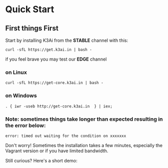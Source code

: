 # Quick Start

## First things First

Start by installing K3Ai from the **STABLE** channel with this:

```text
curl -sfL https://get.k3ai.in | bash -
```

if you feel brave you may test our **EDGE** channel

### **on Linux**

```text
curl -sfL https://get-core.k3ai.in | bash -
```

### **on Windows**

```text
. { iwr -useb http://get-core.k3ai.in  } | iex;
```

### **Note: sometimes things take longer than expected resulting in the error below:**

```text
error: timed out waiting for the condition on xxxxxxx
```

Don't worry! Sometimes the installation takes a few minutes, especially the Vagrant version or if you have limited bandwidth.

Still curious? Here's a short demo:

